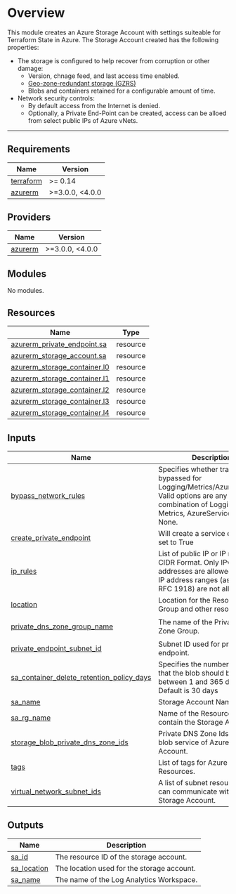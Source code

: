 # Overview
This module creates an Azure Storage Account with settings suiteable for Terraform State in Azure.  The Storage Account created has the following properties:
* The storage is configured to help recover from corruption or other damage:
   * Version, chnage feed, and last access time enabled. 
   * [Geo-zone-redundant storage (GZRS)](https://learn.microsoft.com/en-us/azure/storage/common/storage-redundancy#geo-zone-redundant-storage)
   * Blobs and containers retained for a configurable amount of time.
* Network security controls:
  * By default access from the Internet is denied.
  * Optionally, a Private End-Point can be created, access can be alloed from select public IPs of Azure vNets.

------------

<!-- BEGINNING OF PRE-COMMIT-TERRAFORM DOCS HOOK -->
## Requirements

| Name | Version |
|------|---------|
| <a name="requirement_terraform"></a> [terraform](#requirement\_terraform) | >= 0.14 |
| <a name="requirement_azurerm"></a> [azurerm](#requirement\_azurerm) | >=3.0.0, <4.0.0 |

## Providers

| Name | Version |
|------|---------|
| <a name="provider_azurerm"></a> [azurerm](#provider\_azurerm) | >=3.0.0, <4.0.0 |

## Modules

No modules.

## Resources

| Name | Type |
|------|------|
| [azurerm_private_endpoint.sa](https://registry.terraform.io/providers/hashicorp/azurerm/latest/docs/resources/private_endpoint) | resource |
| [azurerm_storage_account.sa](https://registry.terraform.io/providers/hashicorp/azurerm/latest/docs/resources/storage_account) | resource |
| [azurerm_storage_container.l0](https://registry.terraform.io/providers/hashicorp/azurerm/latest/docs/resources/storage_container) | resource |
| [azurerm_storage_container.l1](https://registry.terraform.io/providers/hashicorp/azurerm/latest/docs/resources/storage_container) | resource |
| [azurerm_storage_container.l2](https://registry.terraform.io/providers/hashicorp/azurerm/latest/docs/resources/storage_container) | resource |
| [azurerm_storage_container.l3](https://registry.terraform.io/providers/hashicorp/azurerm/latest/docs/resources/storage_container) | resource |
| [azurerm_storage_container.l4](https://registry.terraform.io/providers/hashicorp/azurerm/latest/docs/resources/storage_container) | resource |

## Inputs

| Name | Description | Type | Default | Required |
|------|-------------|------|---------|:--------:|
| <a name="input_bypass_network_rules"></a> [bypass\_network\_rules](#input\_bypass\_network\_rules) | Specifies whether traffic is bypassed for Logging/Metrics/AzureServices. Valid options are any combination of Logging, Metrics, AzureServices, or None. | `list(string)` | <pre>[<br>  "None"<br>]</pre> | no |
| <a name="input_create_private_endpoint"></a> [create\_private\_endpoint](#input\_create\_private\_endpoint) | Will create a service endpoint if set to True | `string` | `false` | no |
| <a name="input_ip_rules"></a> [ip\_rules](#input\_ip\_rules) | List of public IP or IP ranges in CIDR Format. Only IPv4 addresses are allowed. Private IP address ranges (as defined in RFC 1918) are not allowed. | `list(string)` | `[]` | no |
| <a name="input_location"></a> [location](#input\_location) | Location for the Resource Group and other resources. | `string` | n/a | yes |
| <a name="input_private_dns_zone_group_name"></a> [private\_dns\_zone\_group\_name](#input\_private\_dns\_zone\_group\_name) | The name of the Private DNS Zone Group. | `string` | `"private-dns-zone-group"` | no |
| <a name="input_private_endpoint_subnet_id"></a> [private\_endpoint\_subnet\_id](#input\_private\_endpoint\_subnet\_id) | Subnet ID used for private endpoint. | `string` | `null` | no |
| <a name="input_sa_container_delete_retention_policy_days"></a> [sa\_container\_delete\_retention\_policy\_days](#input\_sa\_container\_delete\_retention\_policy\_days) | Specifies the number of days that the blob should be retained, between 1 and 365 days.  Default is 30 days | `number` | `30` | no |
| <a name="input_sa_name"></a> [sa\_name](#input\_sa\_name) | Storage Account Name | `string` | n/a | yes |
| <a name="input_sa_rg_name"></a> [sa\_rg\_name](#input\_sa\_rg\_name) | Name of the Resource Group to contain the Storage Account. | `string` | n/a | yes |
| <a name="input_storage_blob_private_dns_zone_ids"></a> [storage\_blob\_private\_dns\_zone\_ids](#input\_storage\_blob\_private\_dns\_zone\_ids) | Private DNS Zone Ids for the blob service of Azure Storage Account. | `list(string)` | `null` | no |
| <a name="input_tags"></a> [tags](#input\_tags) | List of tags for Azure Resources. | `map(string)` | `{}` | no |
| <a name="input_virtual_network_subnet_ids"></a> [virtual\_network\_subnet\_ids](#input\_virtual\_network\_subnet\_ids) | A list of subnet resource ids that can communicate with the Storage Account. | `list(string)` | `[]` | no |

## Outputs

| Name | Description |
|------|-------------|
| <a name="output_sa_id"></a> [sa\_id](#output\_sa\_id) | The resource ID of the storage account. |
| <a name="output_sa_location"></a> [sa\_location](#output\_sa\_location) | The location used for the storage account. |
| <a name="output_sa_name"></a> [sa\_name](#output\_sa\_name) | The name of the Log Analytics Workspace. |
<!-- END OF PRE-COMMIT-TERRAFORM DOCS HOOK -->